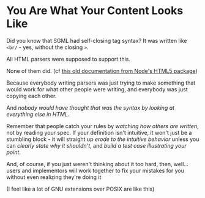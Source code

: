 # You Are What Your Content Looks Like

Did you know that SGML had self-closing tag syntax? It was written like `<br/` - yes, without the closing `>`.

All HTML parsers were supposed to support this.

None of them did. (cf [this old documentation from Node's HTML5 package](https://github.com/aredridel/html5/blob/master/doc/api.markdown#space_before_trailing_solidus))

Because everybody writing parsers was just trying to make something that would work for what other people were writing, and  everybody was just copying each other.

And *nobody would have thought that was the syntax by looking at everything else in HTML*.

Remember that people catch your rules by *watching how others are written*, not by reading your spec. If your definition isn't intuitive, it won't just be a stumbling block - it will straight up *erode to the intuitive behavior* unless you can *clearly state why it shouldn't*, and *build a test case illustrating your point*.

And, of course, if you just weren't thinking about it too hard, then, well... users and implementors will work together to fix your mistakes for you without even realizing they're doing it

(I feel like a lot of GNU extensions over POSIX are like this)
